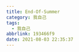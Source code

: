 ```yaml
---
title: End-Of-Summer
category: 我自己
tags:
  - 我自己
abbrlink: 193466f9
date: 2021-08-03 22:35:37
---
```

